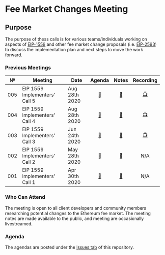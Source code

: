 # Fee Market Changes Meeting

## Purpose
The purpose of thess calls is for various teams/individuals working on aspects of [EIP-1559](https://eips.ethereum.org/EIPS/eip-1559) and other fee market change proposals (i.e. [EIP-2593](https://github.com/ethereum/EIPs/pull/2593)) to discuss the implementation plan and next steps to move the work forward.

### Previous Meetings

 №  | Meeting | Date                             | Agenda           | Notes                  | Recording          |
--- | ------- |--------------------------------  | :--------------: | :--------------------: | :----------------: |
005 | EIP 1559 Implementers' Call 5 | Aug 28th 2020 | [🔗](https://github.com/ethereum/pm/issues/209) | [🔗](https://github.com/ethereum/pm/blob/master/Fee%20Market%20Meetings/Meeting%2005.md) | [📺](https://youtu.be/SHVfypwL5W8) |
004 | EIP 1559 Implementers' Call 4 | Aug 28th 2020 | [🔗](https://github.com/ethereum/pm/issues/197) | [🔗](https://github.com/ethereum/pm/blob/master/Fee%20Market%20Meetings/Meeting%2004.md) | [📺](https://www.youtube.com/watch?v=fI2IhcvuJA0) |
003 | EIP 1559 Implementers' Call 3 | Jun 24th 2020 | [🔗](https://github.com/ethereum/pm/issues/184) | [🔗](https://notes.ethereum.org/@afhGjrKfTKmksTOtqhB9RQ/SkN2TbfC8) | [📺](https://www.youtube.com/watch?v=2qDfW83gnDA&feature=youtu.be) |
002 | EIP 1559 Implementers' Call 2 | May 28th 2020 | [🔗](https://github.com/ethereum/pm/issues/174) | [🔗](https://notes.ethereum.org/@afhGjrKfTKmksTOtqhB9RQ/BkDkCBAoI) | N/A |
001 | EIP 1559 Implementers' Call 1 | Apr 30th 2020 | [🔗](https://github.com/ethereum/pm/issues/167) | [🔗](https://notes.ethereum.org/@afhGjrKfTKmksTOtqhB9RQ/HJlq2GYFU) | N/A | 
 
### Who Can Attend
The meeting is open to all client developers and community members researching potential changes to the Ethereum fee market. The meeting notes are made available to the public, and meeting are occasionally livestreamed.

### Agenda

The agendas are posted under the [Issues tab](https://github.com/ethereum/pm/issues/) of this repository. 
